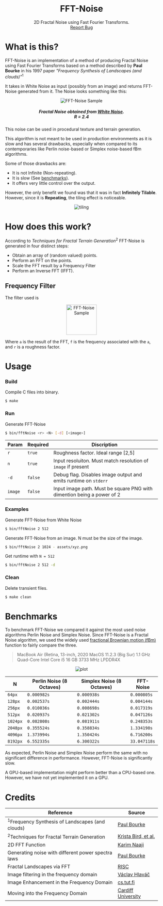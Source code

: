 <br />
<p align="center">

  <h1 align="center">FFT-Noise</h1>
  
  <p align="center">
    2D Fractal Noise using Fast Fourier Transforms.
    <br />
    <a href="https://github.com/IamShubhamGupto/FFT-Noise/issues/new">Report Bug</a>
  </p>
</p>

# What is this?

FFT-Noise is an implementation of a method of producing Fractal Noise using Fast Fourier Transforms based on a method described by **Paul Bourke** in his 1997 paper *"Frequency Synthesis of Landscapes (and clouds)"*<sup>1</sup>

It takes in White Noise as input (possibly from an image) and returns FFT-Noise generated from it. The Noise looks something like this:

<p align="center">
    <img src="./assets/fft_noise.png" alt="FFT-Noise Sample"> 
  <h5 align="center">
    Fractal Noise obtained from <a href="assets/white_noise.png">White Noise</a>. </br> <i>R = 2.4</i>
  </h5>
</p>


This noise can be used in procedural texture and terrain generation.

This algorithm is not meant to be used in production environments as it is slow and has several drawbacks, especially when compared to its contemporaries like Perlin noise-based or Simplex noise-based fBm algorithms.

Some of those drawbacks are:

- It is not Infinite (Non-repeating).
- It is slow (See [benchmarks](#benchmarks)).
- It offers very little control over the output.

However, the only benefit we found was that it was in fact **Infinitely Tilable**. However, since it is **Repeating**, the tiling effect is noticeable.

<p align="center">
    <img src="./assets/tiling.png" alt="tiling">
</p>


# How does this work?

According to _Techniques for Fractal Terrain Generation_<sup>2</sup> FFT-Noise is generated in four distinct steps:

- Obtain an array of (random valued) points.
- Perform an FFT on the points.
- Scale the FFT result by a Frequency Filter
- Perform an Inverse FFT (IFFT).

## Frequency Filter

The filter used is 

<p align="center">
    <img src="./assets/filter.svg" alt="FFT-Noise Sample" width="100px">
</p>

Where `a` is the result of the FFT, `f` is the frequency associated with the `a`, and `r` is a roughness factor.

# Usage

### Build 

Compile C files into binary.

```bash
$ make
```

### Run 

Generate FFT-Noise

```bash
$ bin/fftNoise <r> <N> [-d] [<image>]
```

| Param | Required | Discription
|-------|---------|-------------|
| `r` | `true` | Roughness factor. Ideal range [2,5] |
| `n` | `true` | Input resoluiton. Must match resolution of `image` if present |
| `-d` | `false` | Debug flag. Disables image output and emits runtime on `stderr` |
| `image` | `false` | Input image path. Must be square PNG with dimention being a power of 2 |

### Examples

Generate FFT-Noise from White Noise

```bash
$ bin/fftNoise 2 512
```

Generate FFT-Noise from an image. N must be the size of the image.

```bash
$ bin/fftNoise 2 1024 - assets/xyz.png
```

Get runtime with `N = 512`

```bash
$ bin/fftNoise 2 512 -d
```


### Clean 

Delete transient files.

```bash
$ make clean
```

# Benchmarks

To benchmark FFT-Noise we compared it against the most used noise algorithms Perlin Noise and Simplex Noise. Since FFT-Noise is a Fractal Noise algorithm, we used the widely used [fractional Brownian motion (fBm)](https://en.wikipedia.org/wiki/Fractional_Brownian_motion#:~:text=From%20Wikipedia%2C%20the%20free%20encyclopedia,fBm%20need%20not%20be%20independent.) function to fairly compare the three.

> MacBook Air (Retina, 13-inch, 2020
> MacOS 11.2.3 (Big Sur)
> 1.1 GHz Quad-Core Intel Core i5
> 16 GB 3733 MHz LPDDR4X

<p align="center">
    <img src="./assets/plot.png" alt="plot">
</p>

|N                 |Perlin Noise (8 Octaves)                      |Simplex Noise (8 Octaves)           |FFT-Noise     |
|------------------|----------------------------|-----------------|-------------|
|`64px`                |`0.000982s`                    |`0.000938s`         |`0.000805s`     |
|`128px`               |`0.002537s`                    |`0.002444s`         |`0.004144s`     |
|`256px`               |`0.010036s`                    |`0.008698s`         |`0.017319s`     |
|`512px`               |`0.020937s`                    |`0.021302s`         |`0.047126s`     |
|`1024px`              |`0.082808s`                    |`0.081911s`         |`0.248353s`     |
|`2048px`              |`0.355524s`                    |`0.358834s`         |`1.334198s`     |
|`4096px`              |`1.373994s`                    |`1.350424s`         |`6.716200s`     |
|`8192px`              |`6.552335s`                    |`6.300322s`         |`33.047118s`    |


As expected, Perlin Noise and Simplex Noise perform the same with no significant difference in performance. However, FFT-Noise is significantly slow.

A GPU-based implementation might perform better than a CPU-based one. However, we have not yet implemented it on a GPU.

# Credits

| Reference | Source | 
|----------|--------|
| <sup>1</sup>Frequency Synthesis of Landscapes (and clouds) | [Paul Bourke](http://paulbourke.net/fractals/noise/) | 
| <sup>2</sup>Techniques for Fractal Terrain Generation | [Krista Bird, et al.](https://web.williams.edu/Mathematics/sjmiller/public_html/hudson/Dickerson_Terrain.pdf) | 
| 2D FFT Function | [Karim Naaji](https://github.com/karimnaaji/fft) | 
| Generating noise with different power spectra laws | [Paul Bourke](http://paulbourke.net/fractals/noise/) |
| Fractal Landscapes via FFT | [RISC](https://www3.risc.jku.at/education/courses/ws2016/cas/landscape.html) | 
| Image filtering in the frequency domain | [Václav Hlaváč](http://people.ciirc.cvut.cz/~hlavac/TeachPresEn/11ImageProc/13FourierFiltrationEn.pdf) | 
| Image Enhancement in the Frequency Domain | [cs.tut.fi](http://www.cs.tut.fi/~moncef/SGN-3016-DIP/Chap04.pdf) | 
| Moving into the Frequency Domain | [Cardiff University](http://users.cs.cf.ac.uk/Dave.Marshall/CM0268/PDF/09_CM0268_Frequence_Space.pdf) | 

